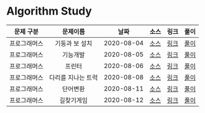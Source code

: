 # Algorithm Study

|  문제 구분   |      문제이름      |    날짜    |                                                                    소스                                                                     |                               링크                               |         풀이          |
| :----------: | :----------------: | :--------: | :-----------------------------------------------------------------------------------------------------------------------------------------: | :--------------------------------------------------------------: | :-------------------: |
| 프로그래머스 |   기둥과 보 설치   | 2020-08-04 | [소스](https://github.com/Juhyeoklee/Algorithm/blob/master/2020%20KAKAO%20BLIND%20RECRUITMENT/기둥과%20보%20설치.playground/Contents.swift) | [링크](https://programmers.co.kr/learn/courses/30/lessons/60061) | [풀이](./PG_60061.md) |
| 프로그래머스 |      기능개발      | 2020-08-05 |                                  [소스](../../Programmers/Stack,Queue/기능개발.playground/Contents.swift)                                   | [링크](https://programmers.co.kr/learn/courses/30/lessons/42586) | [풀이](./PG_42586.md) |
| 프로그래머스 |       프린터       | 2020-08-06 |                                   [소스](../../Programmers/Stack,Queue/프린터.playground/Contents.swift)                                    | [링크](https://programmers.co.kr/learn/courses/30/lessons/42587) | [풀이](./PG_42587.md) |
| 프로그래머스 | 다리를 지나는 트럭 | 2020-08-08 |                              [소스](../../Programmers/Stack,Queue/다리를지나는트럭.playground/Contents.swift)                               | [링크](https://programmers.co.kr/learn/courses/30/lessons/42583) | [풀이](./PG_42583.md) |
| 프로그래머스 |      단어변환      | 2020-08-11 |                                    [소스](../../Programmers/DFS:BFS/단어변환.playground/Contents.swift)                                     | [링크](https://programmers.co.kr/learn/courses/30/lessons/43163) | [풀이](./PG_43163.md) |
| 프로그래머스 |     길찾기게임     | 2020-08-12 |                               [소스](../../2019-KAKAO-BLIND-RECRUITMENT/길찾기게임.playground/Contents.swift)                               | [링크](https://programmers.co.kr/learn/courses/30/lessons/42892) | [풀이](./PG_42892.md) |
